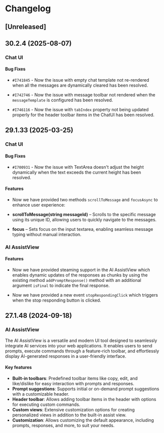 # Changelog

## [Unreleased]

## 30.2.4 (2025-08-07)

### Chat UI

#### Bug Fixes

- `#I741845` - Now the issue with empty chat template not re-rendered when all the messages are dynamically cleared has been resolved.

- `#I742746` - Now the issue with message toolbar not rendered when the `messageTemplate` is configured has been resolved.

- `#I746116` - Now the issue with `tabIndex` property not being updated properly for the header toolbar items in the ChatUI has been resolved.

## 29.1.33 (2025-03-25)

### Chat UI

#### Bug Fixes

- `#I700931` - Now the issue with TextArea doesn't adjust the height dynamically when the text exceeds the current height has been resolved.

#### Features

- Now we have provided two methods `scrollToMessage` and `focusAsync` to enhance user experience:

- **scrollToMessage(string messageId)** – Scrolls to the specific message using its unique ID, allowing users to quickly navigate to the messages.
- **focus** – Sets focus on the input textarea, enabling seamless message typing without manual interaction.

### AI AssistView

#### Features

- Now we have provided steaming support in the AI AssistView which enables dynamic updates of the responses as chunks by using the existing method `addPromptResponse()` method with an additional argument `isFinal` to indicate the final response.

- Now we have provided a new event `stopRespondingClick` which triggers when the stop responding button is clicked.

## 27.1.48 (2024-09-18)

### AI AssistView

The AI AssistView is a versatile and modern UI tool designed to seamlessly integrate AI services into your web applications. It enables users to send prompts, execute commands through a feature-rich toolbar, and effortlessly display AI-generated responses in a user-friendly interface.

#### Key features

- **Built-in toolbars**: Predefined toolbar items like copy, edit, and like/dislike for easy interaction with prompts and responses.
- **Prompt suggestions**: Supports initial or on-demand prompt suggestions with a customizable header.
- **Header toolbar**: Allows adding toolbar items in the header with options for executing custom commands.
- **Custom views**: Extensive customization options for creating personalized views in addition to the built-in assist view.
- **Customization**: Allows customizing the default appearance, including prompts, responses, and more, to suit your needs.